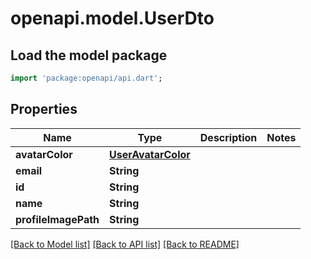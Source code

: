 # openapi.model.UserDto

## Load the model package
```dart
import 'package:openapi/api.dart';
```

## Properties
Name | Type | Description | Notes
------------ | ------------- | ------------- | -------------
**avatarColor** | [**UserAvatarColor**](UserAvatarColor.md) |  | 
**email** | **String** |  | 
**id** | **String** |  | 
**name** | **String** |  | 
**profileImagePath** | **String** |  | 

[[Back to Model list]](../README.md#documentation-for-models) [[Back to API list]](../README.md#documentation-for-api-endpoints) [[Back to README]](../README.md)


